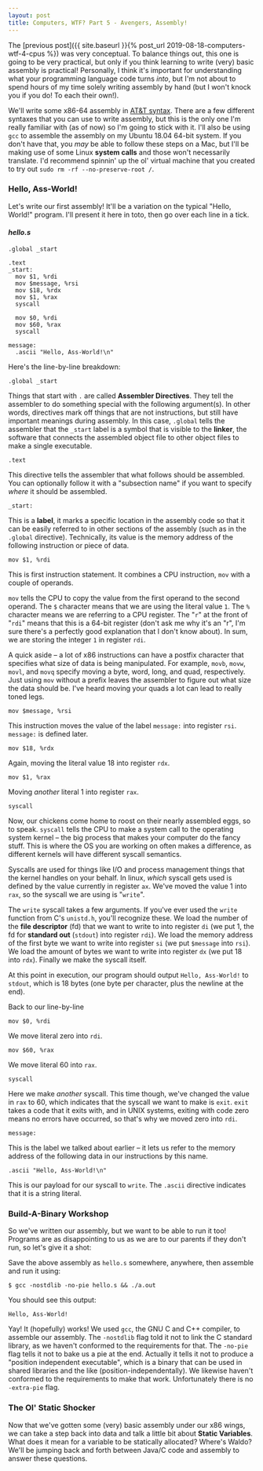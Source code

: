```yaml
---
layout: post
title: Computers, WTF? Part 5 - Avengers, Assembly!
---
```

The [previous post]({{ site.baseurl }}{% post_url 2019-08-18-computers-wtf-4-cpus %}) 
was very conceptual. To balance things out, this one is going to be very 
practical, but only if you think learning to write (very) basic assembly is 
practical! Personally, I think it's important for understanding what your 
programming language code turns *into*, but I'm not about to spend hours of my 
time solely writing assembly by hand (but I won't knock you if you do! To each 
their own!).

We'll write some x86-64 assembly in [AT&T syntax](https://en.wikipedia.org/wiki/X86_assembly_language#Syntax). 
There are a few different syntaxes that you can use to write assembly, but 
this is the only one I'm really familiar with (as of now) so I'm going to 
stick with it. I'll also be using `gcc` to assemble the assembly on my Ubuntu 
18.04 64-bit system. If you don't have that, you *may* be able to follow 
these steps on a Mac, but I'll be making use of some Linux **system calls** 
and those won't necessarily translate. I'd recommend spinnin' up the ol' 
virtual machine that you created to try out `sudo rm -rf --no-preserve-root /`.

### Hello, Ass-World!
Let's write our first assembly! It'll be a variation on the typical "Hello, 
World!" program. I'll present it here in toto, then go over each line in a 
tick.

#### *hello.s*
    .global _start

    .text
    _start:
      mov $1, %rdi
      mov $message, %rsi
      mov $18, %rdx
      mov $1, %rax
      syscall

      mov $0, %rdi
      mov $60, %rax
      syscall

    message:
      .ascii "Hello, Ass-World!\n"

Here's the line-by-line breakdown:

    .global _start

Things that start with `.` are called **Assembler Directives**. They tell the 
assembler to do something special with the following argument(s). In other 
words, directives mark off things that are not instructions, but still have 
important meanings during assembly. In this case, `.global` tells the 
assembler that the `_start` label is a symbol that is visible to the 
**linker**, the software that connects the assembled object file to other 
object files to make a single executable.

    .text

This directive tells the assembler that what follows should be assembled. You 
can optionally follow it with a "subsection name" if you want to specify 
*where* it should be assembled.

    _start:

This is a **label**, it marks a specific location in the assembly code so that 
it can be easily referred to in other sections of the assembly (such as in 
the `.global` directive). Technically, its value is the memory address of the 
following instruction or piece of data.

    mov $1, %rdi

This is first instruction statement. It combines a CPU instruction, `mov` with 
a couple of operands.

`mov` tells the CPU to copy the value from the first operand to the second 
operand. The `$` character means that we are using the literal value `1`. The 
`%` character means we are referring to a CPU register. The "`r`" at the front 
of "`rdi`" means that this is a 64-bit register (don't ask me why it's an 
"r", I'm sure there's a perfectly good explanation that I don't know about). 
In sum, we are storing the integer `1` in register `rdi`.

A quick aside – a lot of x86 instructions can have a postfix character that 
specifies what size of data is being manipulated. For example, `movb`, `movw`, 
`movl`, and `movq` specify moving a byte, word, long, and quad, respectively. 
Just using `mov` without a prefix leaves the assembler to figure out what size 
the data should be. I've heard moving your quads a lot can lead to really 
toned legs.

    mov $message, %rsi

This instruction moves the value of the label `message:` into register `rsi`. 
`message:` is defined later.

    mov $18, %rdx

Again, moving the literal value 18 into register `rdx`.

    mov $1, %rax

Moving *another* literal 1 into register `rax`.

    syscall

Now, our chickens come home to roost on their nearly assembled eggs, so to 
speak. `syscall` tells the CPU to make a system call to the operating system 
kernel – the big process that makes your computer do the fancy stuff. This is 
where the OS you are working on often makes a difference, as different kernels 
will have different syscall semantics.

Syscalls are used for things like I/O and process management things that the 
kernel handles on your behalf. In linux, *which* syscall gets used is defined 
by the value currently in register `ax`. We've moved the value 1 into `rax`, 
so the syscall we are using is "`write`".

The `write` syscall takes a few arguments. If you've ever used the `write` 
function from C's `unistd.h`, you'll recognize these. We load the number of 
the **file descriptor** (fd) that we want to write to into register `di` (we 
put 1, the fd for **standard out** (`stdout`) into register `rdi`). We load 
the memory address of the first byte we want to write into register `si` (we 
put `$message` into `rsi`). We load the amount of bytes we want to write into 
register `dx` (we put 18 into `rdx`). Finally we make the syscall itself.

At this point in execution, our program should output `Hello, Ass-World!` to 
`stdout`, which is 18 bytes (one byte per character, plus the newline at the 
end).

Back to our line-by-line

    mov $0, %rdi

We move literal zero into `rdi`.

    mov $60, %rax

We move literal 60 into `rax`.

    syscall

Here we make *another* syscall. This time though, we've changed the value in 
`rax` to 60, which indicates that the syscall we want to make is `exit`. 
`exit` takes a code that it exits with, and in UNIX systems, exiting with code 
zero means no errors have occurred, so that's why we moved zero into `rdi`.

    message:

This is the label we talked about earlier – it lets us refer to the memory 
address of the following data in our instructions by this name.

    .ascii "Hello, Ass-World!\n"

This is our payload for our syscall to `write`. The `.ascii` directive 
indicates that it is a string literal.

### Build-A-Binary Workshop
So we've written our assembly, but we want to be able to run it too! 
Programs are as disappointing to us as we are to our parents if they don't 
run, so let's give it a shot:

Save the above assembly as `hello.s` somewhere, anywhere, then assemble and 
run it using: 

    $ gcc -nostdlib -no-pie hello.s && ./a.out

You should see this output:

    Hello, Ass-World!

Yay! It (hopefully) works! We used `gcc`, the GNU C and C++ compiler, to 
assemble our assembly. The `-nostdlib` flag told it not to link the C standard 
library, as we haven't conformed to the requirements for that. The `-no-pie` 
flag tells it not to bake us a pie at the end. Actually it tells it not to 
produce a "position independent executable", which is a binary that can be 
used in shared libraries and the like (position-independentally). We likewise 
haven't conformed to the requirements to make that work. Unfortunately there 
is no `-extra-pie` flag.

### The Ol' Static Shocker
Now that we've gotten some (very) basic assembly under our x86 wings, we can 
take a step back into data and talk a little bit about **Static Variables**. 
What does it mean for a variable to be statically allocated? Where's Waldo? 
We'll be jumping back and forth between Java/C code and assembly to answer 
these questions.
